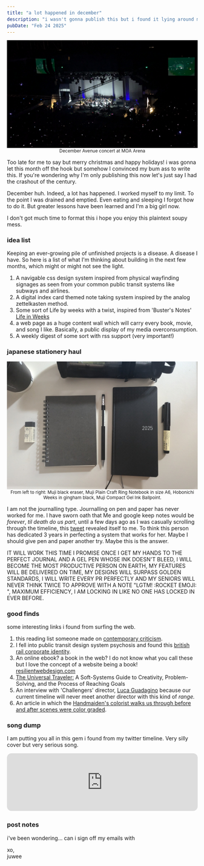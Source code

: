 ```yaml
---
title: "a lot happened in december"
description: "i wasn't gonna publish this but i found it lying around my google keep notes"
pubDate: "Feb 24 2025"
---
```


![stationery](../../assets/img/december.jpg)

<small style="display: block; text-align: center; margin-top: -1rem;">
December Avenue concert at MOA Arena
</small>

Too late for me to say but merry christmas and happy holidays! i was gonna let this month off the hook but somehow I convinced my bum ass to write this. If you're wondering why I'm only publishing this now let's just say I had the crashout of the century.

December huh. Indeed, a lot has happened. I worked myself to my limit. To the point I was drained and emptied. Even eating and sleeping I forgot how to do it. But greater lessons have been learned and I'm a big girl now.

I don't got much time to format this i hope you enjoy this plaintext soupy mess.

### idea list 

Keeping an ever-growing pile of unfinished projects is a disease. A disease I have. So here is a list of what I'm thinking about building in the next few months, which might or might not see the light.

1. A navigable css design system inspired from physical wayfinding signages as seen from your common public transit systems like subways and airlines.
2. A digital index card themed note taking system inspired by the analog zettelkasten method.
3. Some sort of Life by weeks with a twist, inspired from 'Buster's Notes' [Life in Weeks](https://busterbenson.com/life-in-weeks)
4. a web page as a huge content wall which will carry every book, movie, and song I like. Basically, a public display of my media overconsumption.
5. A weekly digest of some sort with rss support (very important!)

### japanese stationery haul
![stationery](../../assets/img/december2.jpg)

<small style="display: block; text-align: center; margin-top: -1rem;">
From left to right: Muji black eraser, Muji Plain Craft Ring Notebook in size A6, Hobonichi Weeks in gingham black, Muji Compact Gel Ink Ballpoint.
</small>

I am not the journalling type. Journalling on pen and paper has never worked for me. I have sworn oath that Me and google keep notes would be *forever*, *til death do us part*, until a few days ago as I was casually scrolling through the timeline, this [tweet](https://x.com/mojiminchi_/status/1862657076000170055) revealed itself to me. To think this person has dedicated 3 years in perfecting a system that works for her. Maybe I should give pen and paper another try. Maybe this is the answer.

IT WILL WORK THIS TIME I PROMISE ONCE I GET MY HANDS TO THE PERFECT JOURNAL AND A GEL PEN WHOSE INK DOESN'T BLEED, I WILL BECOME THE MOST PRODUCTIVE PERSON ON EARTH, MY FEATURES WILL BE DELIVERED ON TIME, MY DESIGNS WILL SURPASS GOLDEN STANDARDS, I WILL WRITE EVERY PR PERFECTLY AND MY SENIORS WILL NEVER THINK TWICE TO APPROVE WITH A NOTE "LGTM! :ROCKET EMOJI: ", MAXIMUM EFFICIENCY, I AM LOCKING IN LIKE NO ONE HAS LOCKED IN EVER BEFORE. 

### good finds

some interesting links i found from surfing the web.

1. this reading list someone made on [contemporary criticism](https://z-library.sk/booklist/941545/8120ff/contemporary-criticism.html).
2. I fell into public transit design system psychosis and found this [british rail corporate identity](https:doublearrow.co.uk).
3. An online ebook? a book in the web? I do not know what you call these but I love the concept of a website being a book! [resilientwebdesign.com](resilientwebdesign.com)
4. [The Universal Traveler:](https://archive.org/details/universaltravele00kobe) A Soft-Systems Guide to Creativity, Problem-Solving, and the Process of Reaching Goals 
5. An interview with 'Challengers' director, [Luca Guadagino](https://www.fantasticman.com/articles/luca-guadagnino/) because our current timeline will never meet another director with this kind of *range.*
6. An article in which the [Handmaiden's colorist walks us through before and after scenes were color graded](https://postperspective.com/handmaidens-colorist-walks-us-scenes/).


### song dump

I am putting you all in this gem i found from my twitter timeline. Very silly cover but very serious song.

<iframe style="border-radius:12px" src="https://open.spotify.com/embed/track/4HnDn4zFT9Iga9XoMCydqb?utm_source=generator" width="100%" height="152" frameBorder="0" allowfullscreen="" allow="autoplay; clipboard-write; encrypted-media; fullscreen; picture-in-picture" loading="lazy"></iframe>

### post notes

i've been wondering... can i sign off my emails with

xo, <br>
juwee
